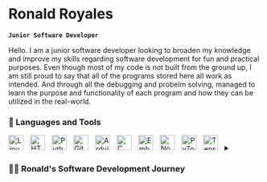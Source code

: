 # Ronald Royales

**`Junior Software Developer`**

Hello. I am a junior software developer looking to broaden my knowledge and improve my skills regarding software development for fun and practical purposes. Even though most of my code is not built from the ground up, I am still proud to say that all of the programs stored here all work as intended. And through all the debugging and probelm solving, managed to learn the purpose and functionality of each program and how they can be utilized in the real-world.


### 🧰 Languages and Tools


<img align="left" alt="Linux" width="30px" style="padding-right:10px;" src="https://cdn.jsdelivr.net/gh/devicons/devicon/icons/linux/linux-original.svg" />
<img align="left" alt="HTML" width="30px" style="padding-right:10px;" src="https://cdn.jsdelivr.net/gh/devicons/devicon/icons/html5/html5-plain.svg" />
<img align="left" alt="Python" width="30px" style="padding-right:10px;" src="https://cdn.jsdelivr.net/gh/devicons/devicon/icons/python/python-plain.svg" />
<img align="left" alt="GitHub" width="30px" style="padding-right:10px;" src="https://cdn.jsdelivr.net/gh/devicons/devicon/icons/github/github-original.svg" />
<img align="left" alt="Arduino" width="30px" style="padding-right:10px;" src="https://cdn.jsdelivr.net/gh/devicons/devicon/icons/arduino/arduino-original.svg" />
<img align="left" alt="C" width="30px" style="padding-right:10px;" src="https://cdn.jsdelivr.net/gh/devicons/devicon/icons/c/c-original.svg" />
<img align="left" alt="Embedded C" width="30px" style="padding-right:10px;" src="https://cdn.jsdelivr.net/gh/devicons/devicon/icons/embeddedc/embeddedc-original.svg" />
<img align="left" alt="Nodejs" width="30px" style="padding-right:10px;" src="https://cdn.jsdelivr.net/gh/devicons/devicon/icons/nodejs/nodejs-original-wordmark.svg" />
<img align="left" alt="PyTorch" width="30px" style="padding-right:10px;" src="https://cdn.jsdelivr.net/gh/devicons/devicon/icons/pytorch/pytorch-original.svg" />
<img align="left" alt="TensorFlow" width="30px" style="padding-right:10px;" src="https://cdn.jsdelivr.net/gh/devicons/devicon/icons/tensorflow/tensorflow-original-wordmark.svg" />
<br />

<details>
 <summary><h3>👨‍💻 Ronald's Software Development Journey</h3></summary>
   
   
   As an ambitious and aspiring engineer looking to make my mark in the field of technology. I have been captivated by the world of software development. My passion for hardware has driven me to explore the potential of combining it with software to create groundbreaking technology and products. The aim of these innovations is to revolutionize how people interact with technology to make their lives more convenient, easier, and efficient. Throughout my academic and professional journey, I have been teaching myself software development skills while leveraging my strong foundation in electrical engineering. This unique combination of expertise has enabled me to envision the limitless possibilities of integrated hardware and software solutions. As I embark to put my knowledge and skills into action, striving to create products that will transform the lives of people around the world while fostering a spirit of innovation and exploration as I work towards building a brighter and more connected future.


